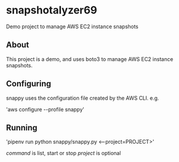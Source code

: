 # snapshotalyzer69

Demo project to manage AWS EC2 instance snapshots

## About

This project is a demo, and uses boto3 to manage AWS EC2 instance snapshots.

## Configuring

snappy uses the configuration file created by the AWS CLI. e.g.

'aws configure --profile snappy'

## Running

'pipenv run python snappy/snappy.py <command> <--project=PROJECT>'

*command* is list, start or stop
*project* is optional
